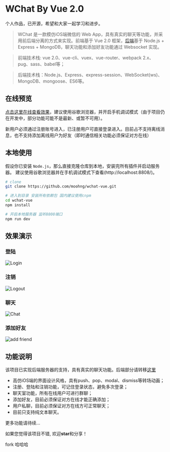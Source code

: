 # WChat By Vue 2.0

个人作品，已开源，希望和大家一起学习和进步。

> WChat 是一款模仿iOS端微信的 Web App，具有真实的聊天等功能，并采用前后端分离的方式来实现。前端基于 Vue 2.0 框架，[后端](https://github.com/moohng/wchat-sv)基于 Node.js + Express + MongoDB，聊天功能和添加好友功能通过 Websocket 实现。

> 前端技术栈: vue 2.0、vue-cli、vuex、vue-router、webpack 2.x、pug、sass、babel等；

> 后端技术栈：Node.js、Express、express-session、WebSocket(ws)、MongoDB、mongoose、ES6等。

## 在线预览

[点击这里在线查看效果](http://mohng.com/wchat-vue)，建议使用谷歌浏览器，并开启手机调试模式（由于项目仍在开发中，部分功能可能不是最新、或暂不可用）。

新用户必须通过注册账号进入，已注册用户可直接登录进入。目前占不支持离线消息，也不支持添加离线用户为好友（即时通信相关功能必须保证对方在线）

## 本地使用

假设你已安装 `Node.js`，那么直接克隆仓库到本地，安装完所有插件并启动服务器。
建议使用谷歌浏览器并在手机调试模式下查看(http://localhost:8808/)。

``` bash
# clone
git clone https://github.com/moohng/wchat-vue.git

# 进入到目录 安装所有依赖包 国内建议使用cnpm
cd wchat-vue
npm install

# 开启本地服务器 监听8808端口
npm run dev
```

## 效果演示

### 登陆

![Login](http://moohng.oss-cn-shenzhen.aliyuncs.com/wchat/login.gif)

### 注销

![Logout](http://moohng.oss-cn-shenzhen.aliyuncs.com/wchat/logout.gif)

### 聊天

![Chat](http://moohng.oss-cn-shenzhen.aliyuncs.com/wchat/chatroom.gif)

### 添加好友

![add friend](http://moohng.oss-cn-shenzhen.aliyuncs.com/wchat/add-friend.gif)

## 功能说明

该项目已实现后端服务器的支持，具有真实的聊天功能。后端部分请转移[这里](https://github.com/moohng/wchat-sv)

- 高仿iOS端的界面设计风格，具有push、pop、modal、dismiss等转场动画；
- 注册、登陆和注销功能，可记住登录状态，避免多次登录；
- 聊天室功能，所有在线用户可进行群聊；
- 添加好友，目前必须保证对方在线才能正确添加；
- 用户私聊，目前必须保证对方在线方可正常聊天；
- 目前只支持纯文本聊天。

更多功能请待续...


如果您觉得该项目不错, 欢迎**star**和分享！


fork 哈哈哈

